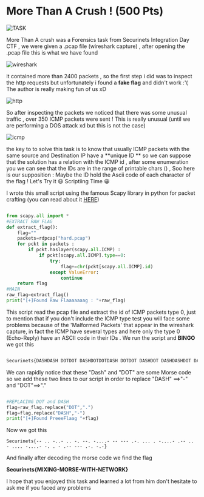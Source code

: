 # **More Than A Crush ! (500 Pts)**

![TASK](https://i.ibb.co/VmMJsdj/Capture-d-cran-de-2019-10-04-15-50-23.jpg)

More Than A crush was a Forensics task from Securinets Integration Day CTF , we were given a .pcap file (wireshark capture) , after opening the .pcap file this is what we have found 

![wireshark](https://i.ibb.co/ck07Sgx/Capture-d-cran-de-2019-10-04-15-53-28.jpg)

it contained more than 2400 packets , so the first step i did was to inspect the http requests but unfortunately i found a **fake flag** and didn't work :'( The author is really making fun of us xD

![http](https://i.ibb.co/6nKx6SN/Capture-d-cran-de-2019-10-04-15-57-00.jpg)

So after inspecting the packets we noticed that there was some unusual traffic , over 350 ICMP packets were sent ! This is really unusual (until we are performing a DOS attack xd but this is not the case)

![icmp](https://i.ibb.co/pbWZf2G/Capture-d-cran-de-2019-10-04-16-03-32.jpg)

the key to to solve this task is to know that usually ICMP packets with the same source and Destination IP have a **unique ID ** so we can suppose that the solution has a relation with the ICMP id , after some enumeration you we can see that the IDs are in the range of printable chars () , Soo here is our supposition : Maybe the ID hold the Ascii code of each character of the flag ! Let's Try it :smiley: Scriptiing Time :grinning: 

I wrote this small script using the famous Scapy library in python for packet crafting (you can read about it [HERE](https://scapy.net/))

```python 

from scapy.all import *
#EXTRACT RAW FLAG
def extract_flag():
    flag=""
    packets=rdpcap("hard.pcap")
    for pckt in packets :
        if pckt.haslayer(scapy.all.ICMP) :
            if pckt[scapy.all.ICMP].type==0:
                try:
                    flag+=chr(pckt[scapy.all.ICMP].id)
                except ValueError:
                    continue    
    return flag            
#MAIN
raw_flag=extract_flag()
print("[+]Found Raw Flaaaaaaag : "+raw_flag)

```

This script read the pcap file and extract the id of ICMP packets type 0, just to mention that if you don't include the ICMP type test you will face some problems because of the 'Malformed Packets' that appear in the wireshark capture, in fact the ICMP have several types and here only the type 0 (Echo-Reply) have an ASCII code in their IDs . We run the script and **BINGO** we got this 

```python

Securinets{DASHDASH DOTDOT DASHDOTDOTDASH DOTDOT DASHDOT DASHDASHDOT DASHDOTDOTDOTDOTDASH DASHDASH DASHDASHDASH DOTDASHDOT DOTDOTDOT DOT DASHDOTDOTDOTDOTDASH DOTDASHDASH DOTDOT DASH DOTDOTDOTDOT DASHDOTDOTDOTDOTDASH DASHDOT DOT DASH DOTDASHDASH DASHDASHDASH DOTDASHDOT DASHDOTDASH}

```

We can rapidly notice that these "Dash" and "DOT" are some Morse code so we add these two lines to our script in order to replace "DASH" ==>"-" and "DOT"==>"."

```python

#REPLACING DOT and DASH
flag=raw_flag.replace("DOT",".")
flag=flag.replace("DASH","-")
print("[+]Found PreeeFlaag "+flag)

```
Now we got this 

`Securinets{-- .. -..- .. -. --. -....- -- --- .-. ... . -....- .-- .. - .... -....- -. . - .-- --- .-. -.-}`

And finally after decoding the morse code we find the flag 

**Securinets{MIXING-MORSE-WITH-NETWORK}**

I hope that you enjoyed this task and learned a lot from him don't hesitate to ask me if you faced any problems

